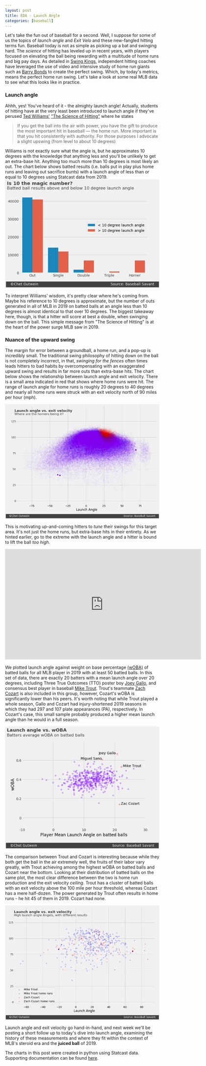 ```yaml
---
layout: post
title: EDA - Launch Angle
categories: [baseball]
---
```

Let's take the fun out of baseball for a second. Well, I suppose for some of us the topics of *launch angle* and *Exit Velo* and these new-fangled hitting terms fun. Baseball today is not as simple as picking up a bat and swinging hard. The *science* of hitting has leveled up in recent years, with players focused on elevating the ball being rewarding with a multitude of home runs and big pay days. As detailed in [Swing Kings](https://www.amazon.com/Swing-Kings-Inside-Baseballs-Revolution/dp/0062872109), independent hitting coaches have leveraged the use of video and intensive study of home run giants such as [Barry Bonds](https://www.baseball-reference.com/players/b/bondsba01.shtml) to create the perfect swing. Which, by today's metrics, means the perfect home run swing. Let's take a look at some real MLB data to see what this looks like in practice.

### Launch angle
Ahhh, yes! You've heard of it - the almighty launch angle! Actually, students of hitting have at the very least been introduced to launch angle if they've perused [Ted Williams'](https://www.baseball-reference.com/players/w/willite01.shtml) ["The Science of Hitting"](https://www.amazon.com/Science-Hitting-Ted-Williams/dp/0671621033) where he states
> If you get the ball into the air with power, you have the gift to produce the most important hit in baseball — the home run. More important is that you hit consistently with authority. For those purposes I advocate a slight upswing (from level to about 10 degrees)

Williams is not exactly sure what the angle is, but he approximates 10 degrees with the knowledge that anything less and you'll be unlikely to get an extra-base hit. Anything too much more than 10 degrees is most likely an out. The chart below shows batted results (i.e. balls put in play plus home runs and leaving out sacrifice bunts) with a launch angle of less than or equal to 10 degrees using Statcast data from 2019.
![](/../images/ted.png)

To interpret Williams' wisdom, it's pretty clear where he's coming from. Maybe his reference to 10 degrees is approximate, but the number of outs generated in all of MLB in 2019 on batted balls at an angle less than 10 degrees is almost identical to that over 10 degrees. The biggest takeaway here, though, is that a hitter will score at best a double, when swinging down on the ball. This simple message from "The Science of Hitting" is at the heart of the power surge MLB saw in 2019.

### Nuance of the upward swing
The margin for error between a groundball, a home run, and a pop-up is incredibly small. The traditional swing philosophy of hitting down on the ball is not completely incorrect, in that, *swinging for the fences* often times leads hitters to bad habits by overcompensating with an exaggerated upward swing and results in far more outs than extra-base hits. The chart below shows the relationship between launch angle and exit velocity. There is a small area indicated in red that shows where home runs were hit. The range of launch angle for home runs is roughly 20 degrees to 40 degrees and nearly all home runs were struck with an exit velocity north of 90 miles per hour (mph).

![](/../images/purple_cloud.png)

This is motivating up-and-coming hitters to *tune* their swings for this target area. It's not just the home runs, but extra-base hits in their entirety. As we hinted earlier, go to the extreme with the launch angle and a hitter is bound to lift the ball *too high*.  

<iframe src="https://vlipsy.com/embed/eY3Gr19e" width="640" height="360" frameborder="0"></iframe>

We plotted launch angle against weight on base percentage [(wOBA)](https://library.fangraphs.com/offense/woba/) of batted balls for all MLB player in 2019 with at least 50 batted balls. In this set of data, there are exactly 20 batters with a mean launch angle over 20 degrees, including Three True Outcomes (TTO) poster boy [Joey Gallo](https://www.baseball-reference.com/players/g/gallojo01.shtml), and consensus best player in baseball [Mike Trout](https://www.baseball-reference.com/players/t/troutmi01.shtml). Trout's teammate [Zach Cozart](https://www.baseball-reference.com/players/c/cozarza01.shtml) is also included in this group, however, Cozart's wOBA is significantly lower than his peers. It's worth noting that while Trout played a whole season, Gallo and Cozart had injury-shortened 2019 seasons in which they had 297 and 107 plate appearances (PA), respectively. In Cozart's case, this small sample probably produced a higher mean launch angle than he would in a full season.

![](/../images/batter_mean.png)

The comparison between Trout and Cozart is interesting because while they both get the ball in the air extremely well, the fruits of their labor vary greatly, with Trout achieving among the highest wOBA on batted balls and Cozart near the bottom. Looking at their distribution of batted balls on the same plot, the most clear difference between the two is home run production and the exit velocity *ceiling*. Trout has a cluster of batted balls with an exit velocity above the 100 mile per hour threshold, whereas Cozart has a mere half-dozen. The power generated by Trout often results in home runs - he hit 45 of them in 2019. Cozart had none.

![](/../images/trout_cozart.png)

Launch angle and exit velocity go hand-in-hand, and next week we'll be posting a short follow up to today's dive into launch angle, examining the history of these measurements and where they fit within the context of MLB's steroid era and the **juiced ball** of 2019.

The charts in this post were created in python using Statcast data. Supporting documentation can be found [here](https://github.com/cgutwein/cgutwein.github.io/blob/master/notebooks/2020-5-24%20Launch%20Angle.ipynb).
